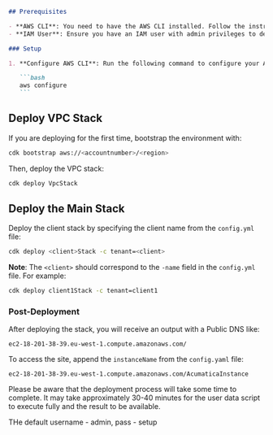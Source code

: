 ````markdown
## Prerequisites

- **AWS CLI**: You need to have the AWS CLI installed. Follow the instructions here: [Installing the AWS CLI](https://docs.aws.amazon.com/cli/latest/userguide/getting-started-install.html).
- **IAM User**: Ensure you have an IAM user with admin privileges to deploy the stack.

### Setup

1. **Configure AWS CLI**: Run the following command to configure your AWS CLI credentials:

   ```bash
   aws configure
   ```
````

## Deploy VPC Stack

If you are deploying for the first time, bootstrap the environment with:

```bash
cdk bootstrap aws://<accountnumber>/<region>
```

Then, deploy the VPC stack:

```bash
cdk deploy VpcStack
```

## Deploy the Main Stack

Deploy the client stack by specifying the client name from the `config.yml` file:

```bash
cdk deploy <client>Stack -c tenant=<client>
```

**Note**: The `<client>` should correspond to the `-name` field in the `config.yml` file. For example:

```bash
cdk deploy client1Stack -c tenant=client1
```

### Post-Deployment

After deploying the stack, you will receive an output with a Public DNS like:

```
ec2-18-201-38-39.eu-west-1.compute.amazonaws.com/
```

To access the site, append the `instanceName` from the `config.yaml` file:

```
ec2-18-201-38-39.eu-west-1.compute.amazonaws.com/AcumaticaInstance
```

Please be aware that the deployment process will take some time to complete. It may take approximately 30-40 minutes for the user data script to execute fully and the result to be available.

THe default username - admin, pass - setup

```

```

